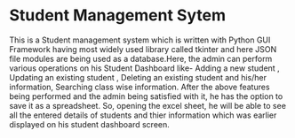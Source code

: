 # Student Management Sytem 
This is a Student management system which is written with Python GUI Framework having most widely used library called tkinter and here JSON file modules are being used as a database.Here, the admin can perform various operations on his Student Dashboard like-  Adding a new student , Updating an existing student , Deleting an existing student and his/her information, Searching class wise information.
After the above features being performed and the admin being satisfied with it, he has the option to save it as a spreadsheet. So, opening the excel sheet, he will be able to see all the entered details of students and thier information which was earlier displayed on his student dashboard screen.
